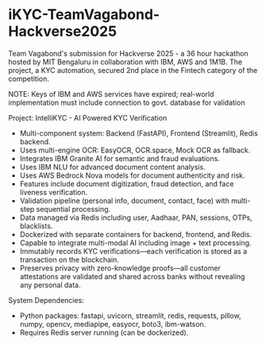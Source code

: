 # iKYC-TeamVagabond-Hackverse2025
Team Vagabond's submission for Hackverse 2025 - a 36 hour hackathon hosted by MIT Bengaluru in collaboration with IBM, AWS and 1M1B. 
The project, a KYC automation, secured 2nd place in the Fintech category of the competition.

NOTE: Keys of IBM and AWS services have expired; real-world implementation must include connection to govt. database for validation

Project: IntelliKYC - AI Powered KYC Verification
- Multi-component system: Backend (FastAPI), Frontend (Streamlit), Redis backend.
- Uses multi-engine OCR: EasyOCR, OCR.space, Mock OCR as fallback.
- Integrates IBM Granite AI for semantic and fraud evaluations.
- Uses IBM NLU for advanced document content analysis.
- Uses AWS Bedrock Nova models for document authenticity and risk.
- Features include document digitization, fraud detection, and face liveness verification.
- Validation pipeline (personal info, document, contact, face) with multi-step sequential processing.
- Data managed via Redis including user, Aadhaar, PAN, sessions, OTPs, blacklists.
- Dockerized with separate containers for backend, frontend, and Redis.
- Capable to integrate multi-modal AI including image + text processing.
- Immutably records KYC verifications—each verification is stored as a transaction on the blockchain.
- Preserves privacy with zero-knowledge proofs—all customer attestations are validated and shared across banks without revealing any personal data.

System Dependencies:
- Python packages: fastapi, uvicorn, streamlit, redis, requests, pillow, numpy, opencv, mediapipe, easyocr, boto3, ibm-watson.
- Requires Redis server running (can be dockerized).
